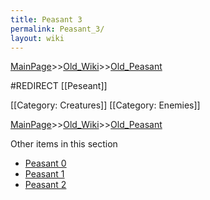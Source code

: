 ```yaml
---
title: Peasant 3
permalink: Peasant_3/
layout: wiki
---
```


[MainPage](/keeperrl_wiki/ "wikilink")>>[Old_Wiki](/keeperrl_wiki/Old_Wiki "wikilink")>>[Old_Peasant](/keeperrl_wiki/Old_Peasant "wikilink")

#REDIRECT [[Peseant]]

[[Category: Creatures]]
[[Category: Enemies]]

[MainPage](/keeperrl_wiki/ "wikilink")>>[Old_Wiki](/keeperrl_wiki/Old_Wiki "wikilink")>>[Old_Peasant](/keeperrl_wiki/Old_Peasant "wikilink")

Other items in this section
-    [Peasant 0](/keeperrl_wiki/Peasant_0 "wikilink")
-    [Peasant 1](/keeperrl_wiki/Peasant_1 "wikilink")
-    [Peasant 2](/keeperrl_wiki/Peasant_2 "wikilink")
